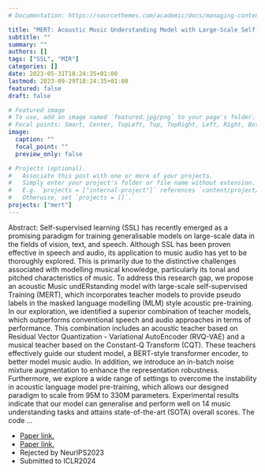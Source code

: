```yaml
---
# Documentation: https://sourcethemes.com/academic/docs/managing-content/

title: "MERT: Acoustic Music Understanding Model with Large-Scale Self-supervised TrainingCCF none"
subtitle: ""
summary: ""
authors: []
tags: ["SSL", "MIR"]
categories: []
date: 2023-05-31T18:24:35+01:00
lastmod: 2023-09-29T18:24:35+01:00
featured: false
draft: false

# Featured image
# To use, add an image named `featured.jpg/png` to your page's folder.
# Focal points: Smart, Center, TopLeft, Top, TopRight, Left, Right, BottomLeft, Bottom, BottomRight.
image:
  caption: ""
  focal_point: ""
  preview_only: false

# Projects (optional).
#   Associate this post with one or more of your projects.
#   Simply enter your project's folder or file name without extension.
#   E.g. `projects = ["internal-project"]` references `content/project/deep-learning/index.md`.
#   Otherwise, set `projects = []`.
projects: ["mert"]
---
```

Abstract: Self-supervised learning (SSL) has recently emerged as a promising paradigm for training generalisable models on large-scale data in the fields of vision, text, and speech. Although SSL has been proven effective in speech and audio, its application to music audio has yet to be thoroughly explored. This is primarily due to the distinctive challenges associated with modelling musical knowledge, particularly its tonal and pitched characteristics of music. To address this research gap, we propose an acoustic Music undERstanding model with large-scale self-supervised Training (MERT), which incorporates teacher models to provide pseudo labels in the masked language modelling (MLM) style acoustic pre-training. In our exploration, we identified a superior combination of teacher models, which outperforms conventional speech and audio approaches in terms of performance. This combination includes an acoustic teacher based on Residual Vector Quantization - Variational AutoEncoder (RVQ-VAE) and a musical teacher based on the Constant-Q Transform (CQT). These teachers effectively guide our student model, a BERT-style transformer encoder, to better model music audio. In addition, we introduce an in-batch noise mixture augmentation to enhance the representation robustness. Furthermore, we explore a wide range of settings to overcome the instability in acoustic language model pre-training, which allows our designed paradigm to scale from 95M to 330M parameters. Experimental results indicate that our model can generalise and perform well on 14 music understanding tasks and attains state-of-the-art (SOTA) overall scores. The code …

- <a href="https://arxiv.org/abs/2306.00107" target="_blank">Paper link.</a>
- <a href="https://github.com/yizhilll/MERT" target="_blank">Paper link.</a>
- Rejected by NeurIPS2023
- Submitted to ICLR2024